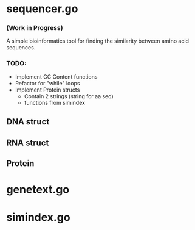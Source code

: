 # sequencer.go 
### (Work in Progress)
 A simple bioinformatics tool for finding the similarity between amino acid sequences. 

 ### TODO: 
 - Implement GC Content functions
 - Refactor for "while" loops
 - Implement Protein structs
    - Contain 2 strings (string for aa seq)
    - functions from simindex
 
## DNA struct

## RNA struct

## Protein

# genetext.go

# simindex.go